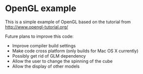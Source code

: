 # OpenGL example

This is a simple example of OpenGL based on the tutorial from http://www.opengl-tutorial.org/

Future plans to improve this code:
* Improve compiler build settings
* Make code cross platform (only builds for Mac OS X currently)
* Possibly get rid of GLM dependency
* Allow the user to change the spinning of the cube
* Allow the display of other models
